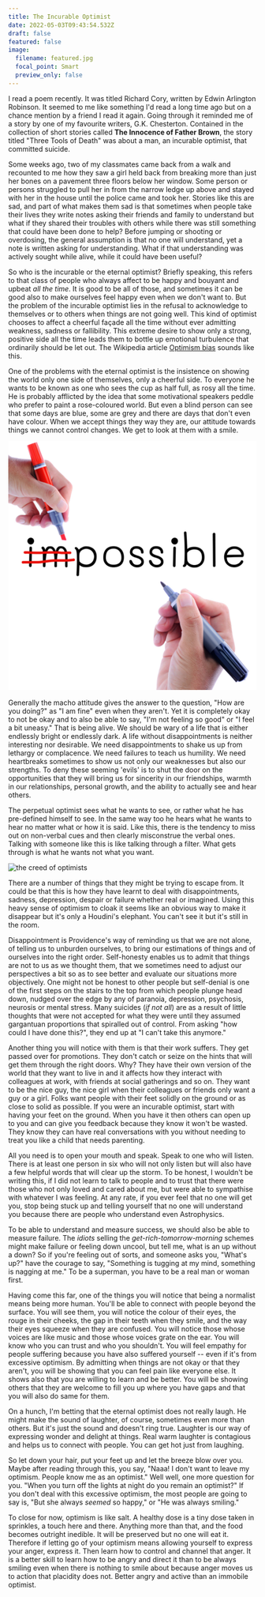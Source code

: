 ```yaml
---
title: The Incurable Optimist
date: 2022-05-03T09:43:54.532Z
draft: false
featured: false
image:
  filename: featured.jpg
  focal_point: Smart
  preview_only: false
---
```

I read a poem recently. It was titled Richard Cory, written by Edwin Arlington Robinson. It seemed to me like something I'd read a long time ago but on a chance mention by a friend I read it again. Going through it reminded me of a story by one of my favourite writers, G.K. Chesterton. Contained in the collection of short stories called **The Innocence of Father Brown**, the story titled "Three Tools of Death" was about a man, an incurable optimist, that committed suicide.

Some weeks ago, two of my classmates came back from a walk and recounted to me how they saw a girl held back from breaking more than just her bones on a pavement three floors below her window. Some person or persons struggled to pull her in from the narrow ledge up above and stayed with her in the house until the police came and took her. Stories like this are sad, and part of what makes them sad is that sometimes when people take their lives they write notes asking their friends and family to understand but what if they shared their troubles with others while there was still something that could have been done to help? Before jumping or shooting or overdosing, the general assumption is that no one will understand, yet a note is written asking for understanding. What if that understanding was actively sought while alive, while it could have been useful?

So who is the incurable or the eternal optimist? Briefly speaking, this refers to that class of people who always affect to be happy and bouyant and upbeat *all the time*. It is good to be all of those, and sometimes it can be good also to make ourselves feel happy even when we don't want to. But the problem of the incurable optimist lies in the refusal to acknowledge to themselves or to others when things are not going well. This kind of optimist chooses to affect a cheerful façade all the time without ever admitting weakness, sadness or fallibility. This extreme desire to show only a strong, positive side all the time leads them to bottle up emotional turbulence that ordinarily should be let out. The Wikipedia article [Optimism bias](https://en.wikipedia.org/wiki/Optimism_bias) sounds like this.

One of the problems with the eternal optimist is the insistence on showing the world only one side of themselves, only a cheerful side. To everyone he wants to be known as one who sees the cup as half full, as rosy all the time. He is probably afflicted by the idea that some motivational speakers peddle who prefer to paint a rose-coloured world. But even a blind person can see that some days are blue, some are grey and there are days that don't even have colour. When we accept things they way they are, our attitude towards things we cannot control changes. We get to look at them with a smile.

![the optimist](optimist-hp.jpg "Image credits: The HuffingtonPost")

Generally the macho attitude gives the answer to the question, "How are you doing?" as "I am fine" even when they aren't. Yet it is completely okay to not be okay and to also be able to say, "I'm not feeling so good" or "I feel a bit uneasy." That is being alive. We should be wary of a life that is either endlessly bright or endlessly dark. A life without disappointments is neither interesting nor desirable. We need disappointments to shake us up from lethargy or complacence. We need failures to teach us humility. We need heartbreaks sometimes to show us not only our weaknesses but also our strengths. To deny these seeming 'evils' is to shut the door on the opportunities that they will bring us for sincerity in our friendships, warmth in our relationships, personal growth, and the ability to actually see and hear others.

The perpetual optimist sees what he wants to see, or rather what he has pre-defined himself to see. In the same way too he hears what he wants to hear no matter what or how it is said. Like this, there is the tendency to miss out on non-verbal cues and then clearly misconstrue the verbal ones. Talking with someone like this is like talking through a filter. What gets through is what he wants not what you want.

![the creed of optimists](optimist-creed.jpg "Image credits: The Paris Review")

There are a number of things that they might be trying to escape from. It could be that this is how they have learnt to deal with disappointments, sadness, depression, despair or failure whether real or imagined. Using this heavy sense of optimism to cloak it seems like an obvious way to make it disappear but it's only a Houdini's elephant. You can't see it but it's still in the room.

Disappointment is Providence's way of reminding us that we are not alone, of telling us to unburden ourselves, to bring our estimations of things and of ourselves into the right order. Self-honesty enables us to admit that things are not to us as we thought them, that we sometimes need to adjust our perspectives a bit so as to see better and evaluate our situations more objectively. One might not be honest to other people but self-denial is one of the first steps on the stairs to the top from which people plunge head down, nudged over the edge by any of paranoia, depression, psychosis, neurosis or mental stress. Many suicides (*if not all*) are as a result of little thoughts that were not accepted for what they were until they assumed gargantuan proportions that spiralled out of control. From asking "how could I have done this?", they end up at "I can't take this anymore."

Another thing you will notice with them is that their work suffers. They get passed over for promotions. They don't catch or seize on the hints that will get them through the right doors. Why? They have their own version of the world that they want to live in and it affects how they interact with colleagues at work, with friends at social gatherings and so on. They want to be the nice guy, the nice girl when their colleagues or friends only want a guy or a girl. Folks want people with their feet solidly on the ground or as close to solid as possible. If you were an incurable optimist, start with having your feet on the ground. When you have it then others can open up to you and can give you feedback because they know it won't be wasted. They know they can have real conversations with you without needing to treat you like a child that needs parenting.

All you need is to open your mouth and speak. Speak to one who will listen. There is at least one person in six who will not only listen but will also have a few helpful words that will clear up the storm. To be honest, I wouldn't be writing this, if I did not learn to talk to people and to trust that there were those who not only loved and cared about me, but were able to sympathise with whatever I was feeling. At any rate, if you ever feel that no one will get you, stop being stuck up and telling yourself that no one will understand you because there are people who understand even Astrophysics.

To be able to understand and measure success, we should also be able to measure failure. The *idiots* selling the *get-rich-tomorrow-morning* schemes might make failure or feeling down uncool, but tell me, what is an up without a down? So if you're feeling out of sorts, and someone asks you, "What's up?" have the courage to say, "Something is tugging at my mind, something is nagging at me." To be a superman, you have to be a real man or woman first.

Having come this far, one of the things you will notice that being a normalist means being more human. You'll be able to connect with people beyond the surface. You will see them, you will notice the colour of their eyes, the rouge in their cheeks, the gap in their teeth when they smile, and the way their eyes squeeze when they are confused. You will notice those whose voices are like music and those whose voices grate on the ear. You will know who you can trust and who you shouldn't. You will feel empathy for people suffering because you have also suffered yourself -- even if it's from excessive optimism. By admitting when things are not okay or that they aren't, you will be showing that you can feel pain like everyone else. It shows also that you are willing to learn and be better. You will be showing others that they are welcome to fill you up where you have gaps and that you will also do same for them.

On a hunch, I'm betting that the eternal optimist does not really laugh. He might make the sound of laughter, of course, sometimes even more than others. But it's just the sound and doesn't ring true. Laughter is our way of expressing wonder and delight at things. Real warm laughter is contagious and helps us to connect with people. You can get hot just from laughing.

So let down your hair, put your feet up and let the breeze blow over you. Maybe after reading through this, you say, "Naaa! I don't want to leave my optimism. People know me as an optimist." Well well, one more question for you. "When you turn off the lights at night do you remain an optimist?" If you don't deal with this excessive optimism, the most people are going to say is, "But she always *seemed* so happy," or "He was always smiling."

To close for now, optimism is like salt. A healthy dose is a tiny dose taken in sprinkles, a touch here and there. Anything more than that, and the food becomes outright inedible. It will be preserved but no one will eat it. Therefore if letting go of your optimism means allowing yourself to express your anger, express it. Then learn how to control and channel that anger. It is a better skill to learn how to be angry and direct it than to be always smiling even when there is nothing to smile about because anger moves us to action that placidity does not. Better angry and active than an immobile optimist.